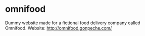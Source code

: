 # omnifood
Dummy website made for a fictional food delivery company called Omnifood.
Website: http://omnifood.gonpeche.com/

